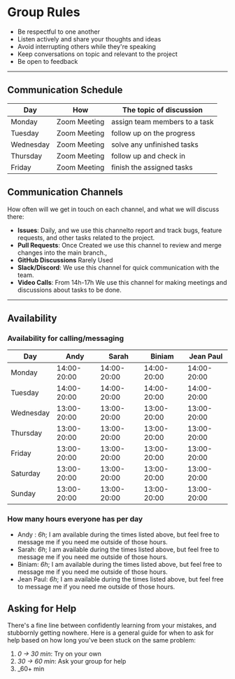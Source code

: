 # Group Rules

- Be respectful to one another
- Listen actively and share your thoughts and ideas
- Avoid interrupting others while they're speaking
- Keep conversations on topic and relevant to the project
- Be open to feedback

---

## Communication Schedule

| Day       |     How      | The topic of discussion       |
| --------- | :----------: | ----------------------------- |
| Monday    | Zoom Meeting | assign team members to a task |
| Tuesday   | Zoom Meeting | follow up on the progress     |
| Wednesday | Zoom Meeting | solve any unfinished tasks    |
| Thursday  | Zoom Meeting | follow up and check in        |
| Friday    | Zoom Meeting | finish the assigned tasks     |

## Communication Channels

How often will we get in touch on each channel, and what we will discuss there:

- **Issues**: Daily, and we use this channelto report and track bugs, feature
  requests, and other tasks related to the project.
- **Pull Requests**: Once Created we use this channel to review and merge
  changes into the main branch.,
- **GitHub Discussions** Rarely Used
- **Slack/Discord**: We use this channel for quick communication with the team.
- **Video Calls**: From 14h-17h We use this channel for making meetings and
  discussions about tasks to be done.

---

## Availability

### Availability for calling/messaging

| Day       | Andy        | Sarah       | Biniam      | Jean Paul   |
| --------- | ----------- | ----------- | ----------- | ----------- |
| Monday    | 14:00-20:00 | 14:00-20:00 | 14:00-20:00 | 14:00-20:00 |
| Tuesday   | 14:00-20:00 | 14:00-20:00 | 14:00-20:00 | 14:00-20:00 |
| Wednesday | 13:00-20:00 | 13:00-20:00 | 13:00-20:00 | 13:00-20:00 |
| Thursday  | 13:00-20:00 | 13:00-20:00 | 13:00-20:00 | 13:00-20:00 |
| Friday    | 13:00-20:00 | 13:00-20:00 | 13:00-20:00 | 13:00-20:00 |
| Saturday  | 13:00-20:00 | 13:00-20:00 | 13:00-20:00 | 13:00-20:00 |
| Sunday    | 13:00-20:00 | 13:00-20:00 | 13:00-20:00 | 13:00-20:00 |

### How many hours everyone has per day

- Andy : _6h_; I am available during the times listed above, but feel free to
  message me if you need me outside of those hours.
- Sarah: _6h_; I am available during the times listed above, but feel free to
  message me if you need me outside of those hours.
- Biniam: _6h_; I am available during the times listed above, but feel free to
  message me if you need me outside of those hours.
- Jean Paul: _6h_; I am available during the times listed above, but feel free
  to message me if you need me outside of those hours.

## Asking for Help

There's a fine line between confidently learning from your mistakes, and
stubbornly getting nowhere. Here is a general guide for when to ask for help
based on how long you've been stuck on the same problem:

1. _0 -> 30 min_: Try on your own
2. _30 -> 60 min_: Ask your group for help
3. \_60+ min
